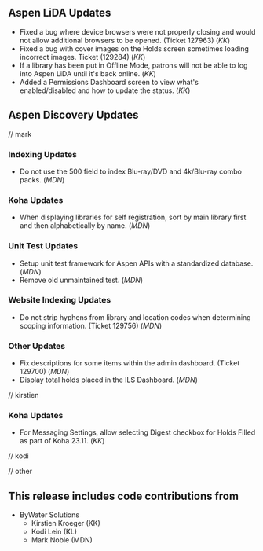 ## Aspen LiDA Updates
- Fixed a bug where device browsers were not properly closing and would not allow additional browsers to be opened. (Ticket 127963) (*KK*)
- Fixed a bug with cover images on the Holds screen sometimes loading incorrect images. Ticket (129284) (*KK*)
- If a library has been put in Offline Mode, patrons will not be able to log into Aspen LiDA until it's back online. (*KK*)
- Added a Permissions Dashboard screen to view what's enabled/disabled and how to update the status. (*KK*)

## Aspen Discovery Updates
// mark
### Indexing Updates
- Do not use the 500 field to index Blu-ray/DVD and 4k/Blu-ray combo packs. (*MDN*)

### Koha Updates
- When displaying libraries for self registration, sort by main library first and then alphabetically by name. (*MDN*)

### Unit Test Updates
- Setup unit test framework for Aspen APIs with a standardized database. (*MDN*)
- Remove old unmaintained test. (*MDN*)

### Website Indexing Updates
- Do not strip hyphens from library and location codes when determining scoping information. (Ticket 129756) (*MDN*)

### Other Updates
- Fix descriptions for some items within the admin dashboard. (Ticket 129700) (*MDN*)
- Display total holds placed in the ILS Dashboard. (*MDN*)

// kirstien
### Koha Updates
- For Messaging Settings, allow selecting Digest checkbox for Holds Filled as part of Koha 23.11. (*KK*)

// kodi

// other


## This release includes code contributions from
- ByWater Solutions
    - Kirstien Kroeger (KK)
    - Kodi Lein (KL)
    - Mark Noble (MDN)